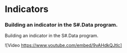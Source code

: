 # Indicators

### Building an indicator in the S\#.Data program.

Building an indicator in the S\#.Data program.

![Video https://www.youtube.com/embed/9vAHdkQJtlc]
